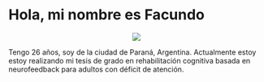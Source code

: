 # Hola, mi nombre es Facundo
<p align="center">
  <img src="https://i.imgur.com/4LWJoSI.png">
</p>

Tengo 26 años, soy de la ciudad de Paraná, Argentina. Actualmente estoy estoy realizando mi tesis de grado en rehabilitación cognitiva basada en neurofeedback para adultos con déficit de atención.
